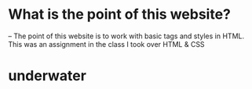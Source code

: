 # What is the point of this website?
– The point of this website is to work with basic tags and styles in HTML. 
This was an assignment in the class I took over HTML & CSS

# underwater

